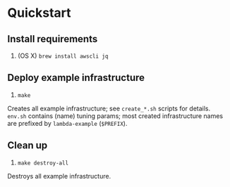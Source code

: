 # Quickstart

## Install requirements

  1. (OS X) `brew install awscli jq`


## Deploy example infrastructure

  1. `make`

  Creates all example infrastructure; see `create_*.sh` scripts for
  details.  `env.sh` contains (name) tuning params; most created
  infrastructure names are prefixed by `lambda-example` (`$PREFIX`).


## Clean up

  1. `make destroy-all`

  Destroys all example infrastructure.
